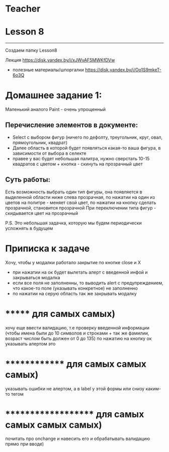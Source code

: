 # Teacher

# Lesson 8
-------------------------

Создаем папку Lesson8

Лекция https://disk.yandex.by/i/xJWvAF5MWKfDVw
+ полезные материалы/шпоргалки https://disk.yandex.by/i/Oo1S9mkeT-6o3Q

# Домашнее задание 1: 

Маленький аналого Paint - очень упрощенный

## Перечисление элементов в документе:
- Select с выбором фигур (ничего по дефолту, треугольник, круг, овал, прямоугольник, квадрат)
- Далее область в которой будет появляться какая-то ваша фигура, в зависимости от выбора в селекте
- правее у вас будет небольшая палитра, нужно сверстать 10-15 квадратов  с цветом + кнопка - скинуть на прозрачный цвет

## Суть работы:
Есть возможность выбрать один тип фигуры, она появляется в выделенной области ниже слева прозрачная, по нажатии на один из цветов на политре - меняет свой цвет, по нажатии на кнопку сделать прозрачной, становится прозрачной
При переключении типа фигур - скидывается цвет на прозрачный


P.S. Это небольшая задачка, которую мы будем периодически усложнять в будущем


# Приписка к задаче

Хочу, чтобы у модалки работало закрытие по кнопке close и Х
+ при нажатии на ок будет вылетать алерт с введенной инфой и закрываться модалка
+ если все поля не заполненны, то выводить alert с предупреждением, что какое-то поле (указывать конкретное) не заполненно
+ по нажатии на серую область так же закрывать модалку


# ***** для самых самых)
хочу еще ввести валидацию, т.е проверку введенной информации (чтобы имена были до 10 символов и строками + так же фамилии, возраст числом быть должен от 0 до 135) по нажатию на кнопку ок указывать алертом это

# ************ для самых самых самых)
указывать ошибки не алертом, а в label у этой формы или снизу каким-то тегом


# ****************** для самых самых самых самых)
почитать про onchange и навесить его и обрабатывать валидацию прямо при вводе)
